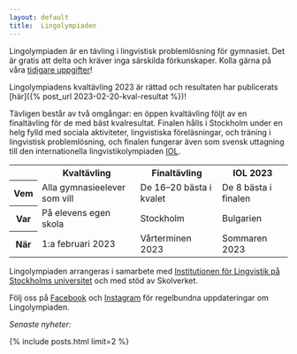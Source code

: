 ```yaml
---
layout: default
title:  Lingolympiaden
---
```


Lingolympiaden är en tävling i lingvistisk problemlösning för gymnasiet. Det är gratis att delta och kräver inga särskilda förkunskaper. Kolla gärna på våra [tidigare uppgifter](ovning)!

Lingolympiadens kvaltävling 2023 är rättad och resultaten har publicerats [här]({% post_url 2023-02-20-kval-resultat %})!

Tävligen består av två omgångar: en öppen kvaltävling följt av en finaltävling för de med bäst kvalresultat. Finalen hålls i Stockholm under en helg fylld med sociala aktiviteter, lingvistiska föreläsningar, och träning i lingvistisk problemlösning, och finalen fungerar även som svensk uttagning till den internationella lingvistikolympiaden [IOL](https://ioling.org).

<div class="hscroll">

<table class="left-justify">
  <tr>
    <th> </th>
    <th>Kvaltävling</th>
    <th>Finaltävling</th>
    <th>IOL 2023</th>
  </tr>
  <tr>
    <th>Vem</th>
    <td>Alla gymnasieelever som vill</td>
    <td>De 16–20 bästa i kvalet</td>
    <td>De 8 bästa i finalen</td>
  </tr>
  <tr>
    <th>Var</th>
    <td>På elevens egen skola</td>
    <td>Stockholm</td>
    <td>Bulgarien</td>
  </tr>
  <tr>
    <th>När</th>
    <td>1:a februari 2023</td>
    <td>Vårterminen 2023</td>
    <td>Sommaren 2023</td>
  </tr>
</table>

</div>

Lingolympiaden arrangeras i samarbete med <a href="https://www.ling.su.se/">Institutionen för Lingvistik på Stockholms universitet</a> och med stöd av Skolverket.

Följ oss på [Facebook](https://www.facebook.com/lingolympiaden/) och [Instagram](https://www.instagram.com/lingolympiaden/) för regelbundna uppdateringar om Lingolympiaden.

<div class="divider"></div>

*Senaste nyheter:*

{% include posts.html limit=2 %}
